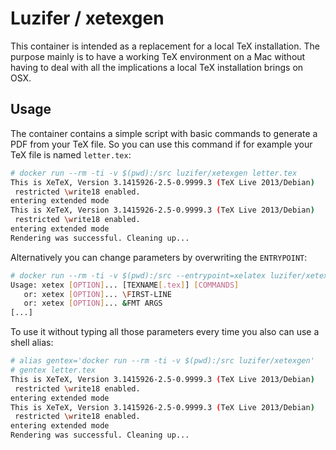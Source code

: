 # Luzifer / xetexgen

This container is intended as a replacement for a local TeX installation. The purpose mainly is to have a working TeX environment on a Mac without having to deal with all the implications a local TeX installation brings on OSX.

## Usage

The container contains a simple script with basic commands to generate a PDF from your TeX file. So you can use this command if for example your TeX file is named `letter.tex`:

```bash
# docker run --rm -ti -v $(pwd):/src luzifer/xetexgen letter.tex
This is XeTeX, Version 3.1415926-2.5-0.9999.3 (TeX Live 2013/Debian)
 restricted \write18 enabled.
entering extended mode
This is XeTeX, Version 3.1415926-2.5-0.9999.3 (TeX Live 2013/Debian)
 restricted \write18 enabled.
entering extended mode
Rendering was successful. Cleaning up...
```

Alternatively you can change parameters by overwriting the `ENTRYPOINT`:

```bash
# docker run --rm -ti -v $(pwd):/src --entrypoint=xelatex luzifer/xetexgen --help
Usage: xetex [OPTION]... [TEXNAME[.tex]] [COMMANDS]
   or: xetex [OPTION]... \FIRST-LINE
   or: xetex [OPTION]... &FMT ARGS
[...]
```

To use it without typing all those parameters every time you also can use a shell alias:

```bash
# alias gentex='docker run --rm -ti -v $(pwd):/src luzifer/xetexgen'
# gentex letter.tex
This is XeTeX, Version 3.1415926-2.5-0.9999.3 (TeX Live 2013/Debian)
 restricted \write18 enabled.
entering extended mode
This is XeTeX, Version 3.1415926-2.5-0.9999.3 (TeX Live 2013/Debian)
 restricted \write18 enabled.
entering extended mode
Rendering was successful. Cleaning up...
```
